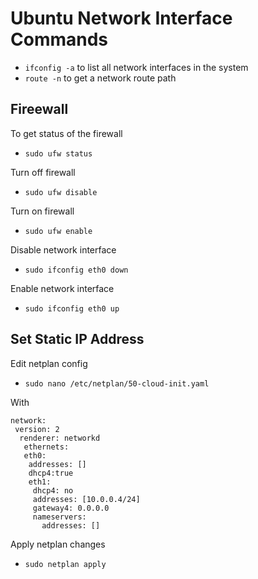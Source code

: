 # Ubuntu Network Interface Commands

* `ifconfig -a` to list all network interfaces in the system
* `route -n` to get a network route path

## Fireewall

To get status of the firewall
* `sudo ufw status`

Turn off firewall 
* `sudo ufw disable` 

Turn on firewall
* `sudo ufw enable`  

Disable network interface
* `sudo ifconfig eth0 down` 

Enable network interface
* `sudo ifconfig eth0 up` 

## Set Static IP Address
Edit netplan config

* `sudo nano /etc/netplan/50-cloud-init.yaml` 

With

```shell
network:
 version: 2
  renderer: networkd
   ethernets:
   eth0:
    addresses: []
    dhcp4:true
    eth1:
     dhcp4: no
     addresses: [10.0.0.4/24]
     gateway4: 0.0.0.0
     nameservers:
       addresses: []

```

Apply netplan changes

* `sudo netplan apply` 
